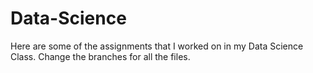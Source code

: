 # Data-Science
Here are some of the assignments that I worked on in my Data Science Class.
Change the branches for all the files.
